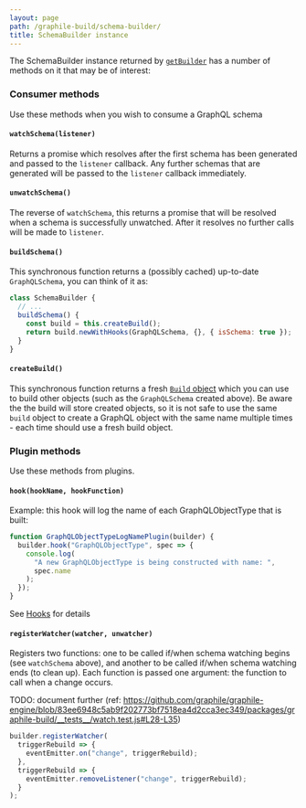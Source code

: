 ```yaml
---
layout: page
path: /graphile-build/schema-builder/
title: SchemaBuilder instance
---
```


The SchemaBuilder instance returned by
[`getBuilder`](/graphile-build/graphile-build/) has a number of methods on it
that may be of interest:

### Consumer methods

Use these methods when you wish to consume a GraphQL schema

#### `watchSchema(listener)`

Returns a promise which resolves after the first schema has been generated and
passed to the `listener` callback. Any further schemas that are generated will
be passed to the `listener` callback immediately.

#### `unwatchSchema()`

The reverse of `watchSchema`, this returns a promise that will be resolved when
a schema is successfully unwatched. After it resolves no further calls will be
made to `listener`.

#### `buildSchema()`

This synchronous function returns a (possibly cached) up-to-date
`GraphQLSchema`, you can think of it as:

```js
class SchemaBuilder {
  // ...
  buildSchema() {
    const build = this.createBuild();
    return build.newWithHooks(GraphQLSchema, {}, { isSchema: true });
  }
}
```

#### `createBuild()`

This synchronous function returns a fresh
[`Build` object](/graphile-build/build-object/) which you can use to build other
objects (such as the `GraphQLSchema` created above). Be aware the the build will
store created objects, so it is not safe to use the same `build` object to
create a GraphQL object with the same name multiple times - each time should use
a fresh build object.

### Plugin methods

Use these methods from plugins.

#### `hook(hookName, hookFunction)`

Example: this hook will log the name of each GraphQLObjectType that is built:

```js
function GraphQLObjectTypeLogNamePlugin(builder) {
  builder.hook("GraphQLObjectType", spec => {
    console.log(
      "A new GraphQLObjectType is being constructed with name: ",
      spec.name
    );
  });
}
```

See [Hooks](/graphile-build/hooks/) for details

#### `registerWatcher(watcher, unwatcher)`

Registers two functions: one to be called if/when schema watching begins (see
`watchSchema` above), and another to be called if/when schema watching ends (to
clean up). Each function is passed one argument: the function to call when a
change occurs.

TODO: document further (ref:
https://github.com/graphile/graphile-engine/blob/83ee6948c5ab9f202773bf7518ea4d2cca3ec349/packages/graphile-build/__tests__/watch.test.js#L28-L35)

```js
builder.registerWatcher(
  triggerRebuild => {
    eventEmitter.on("change", triggerRebuild);
  },
  triggerRebuild => {
    eventEmitter.removeListener("change", triggerRebuild);
  }
);
```
